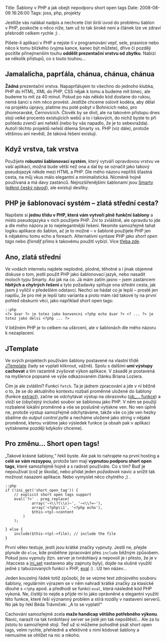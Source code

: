 Title: Šablony v PHP a jak obejít nepodporu short open tags
Date: 2008-08-09 16:26:00
Tags: joss, php, projekty

Jestliže vás nalákal nadpis a nechcete číst širší úvod do problému šablon v PHP, poskočte o něco níže, tam už to tak široké není a článek lze ve zdraví přebrodit celkem rychle ;) .

Píšete-li aplikaci v PHP a nejste-li v programování vepř, sele, prasnice nebo něco k tomu blízkého (vyjma kance, kanec být můžete), dříve či později pocítíte přinejmenším touhu **oddělit prezentační vrstvu od zbytku**. Nabízí se několik přístupů, co s touto touhou…

## Jamalalicha, paprťála, chánua, chánua, chánua

**Žádná** prezentační vrstva. Napaprťálujem to všechno do jednoho klubka, PHP do HTML, XML do PHP, CSS nějak k tomu a budeme mít binec, ale budeme to mít za 40 minut. Pokud po nás někdo kód dostane do rukou, nemá šanci s ním něco provést. Jestliže chceme oslovit kodéra, aby dělal na projektu úpravy, platíme mu poté pobyt v Bohnicích nebo, pro jihomoravské, Černovicích. Člověk by se divil, ale na takovém přístupu dnes stojí velké procento existujících webů a to i takových, do nichž byste to při pohledu zvenčí ani neřekli (nebo by vás napadlo, že je to sebevražda). Autoři těchto projektů neřeší dilema Smarty vs. PHP (viz dále), protože většinou ani nevědí, že taková řešení existují.

## Když vrstva, tak vrstva

Použijete **robustní šablonovací systém**, který vytváří opravdovou vrstvu ve vaší aplikaci, možná bude větší než ona a dal by se označit jako takový pseudojazyk někde mezi HTML a PHP. Dle mého názoru nepříliš šťastná cesta, na můj vkus málo elegantní a minimalistická. Nicméně hojně používaná a má davy zastánců. Nejrozšířenějšími šablonami jsou [Smarty](http://www.smarty.net/) ([pěkný český návod](http://smarty.ronnieweb.net/)), ale existují desítky.

## PHP je šablonovací systém – zlatá střední cesta?

Napíšete si **jednu třídu v PHP, která vám vytvoří plně funkční šablony** a místo pseudojazyka v nich použijete PHP. Zní to zvláštně, ale opravdu to jde a dle mého názoru je to nejelegantnější řešení. Nesmíte samozřejmě tahat logiku aplikace do šablon, ač je to možné – v šabloně použijete PHP jen k nějakému tomu echo a foreach. Alternativní syntaxe PHP jako *short open tags* nebo *if/endif* přímo k takovému použití vybízí. Více [třeba zde](http://massassi.com/php/articles/template_engines/).

## Ano, zlatá střední

Ve vodách internetu najdete neplodné, plodné, těhotné a i jinak objemné diskuse o tom, jestli použít PHP jako šablonovací jazyk, nebo nasadit moloch typu Smarty. Asi jak na co. Já mám zatím jasno – jsem zastáncem **hbitých a chytrých řešení** a tyto požadavky splňuje ona střední cesta, jak jsem ji vylíčil v předešlém odstavci. Nechci se hádat co je lepší – prostě jen napíšu, že pro mě je lepší tato varianta a proto mám rád takové ty na první pohled obskurní věci, jako například short open tags:

    ::php
    <?= $var ?> je totez jako konvencni <?php echo $var ?> <? ... ?> je totez jako delsi <?php ... ?>

V běžném PHP je to celkem na uškrcení, ale v šablonách dle mého názoru k nezaplacení.

## JTemplate

Ve svých projektech používám šablony postavené na vlastní třídě [JTemplate](http://code.google.com/p/joss-cms/source/browse/trunk/class/JTemplate.php) (tady se vyplatí kliknout, vážně). Spolu s dalšími **umí výstupy cachovat** a tím razantně zvyšovat výkon aplikace. V zásadě je postavená na myšlence popsané ve výše odkazovaném článku Briana Loziera.

Čím je ale zvláštní? Funkcí `fetch`. Ta je jádrem zpracování a jde v ní běžně o to, že se do aktuálního kontextu rozbalí proměnné uložené do šablony (funkce [extract](http://cz.php.net/manual/en/function.extract.php)), začne se odchytávat výstup na obrazovku ([ob\_… funkce](http://cz.php.net/manual/en/ref.outcontrol.php)) a vloží se (obyčejný include) soubor se šablonou jako PHP. V něm se použijí rozbalené lokální proměnné a vše se poslušně vytiskne ven. No ven úplně ne, protože výstup samozřejmě odchytáváme, takže vše co jde ven hezky sbalíme do *output control pytle* a necháme uložené jako string v nějaké proměnné, kterou vrátíme jako výsledek funkce (a obsah pak v aplikaci vytiskneme později kdykoliv chceme).

## Pro změnu… Short open tags!

„Takové krásné šablony,“ řekli byste. Ale pak to nahrajete na první hosting a **celé se vám rozsypou**, protože tam mají **vypnutou podporu short open tags**, které samozřejmě hojně a s radostí používáte. Co s tím? Buď je nepoužívat (což je škoda), nebo přidat jeden *požadavek* navíc a snížit tak možnost nasazení aplikace. Nebo vymyslet něco chytrého ;) .

    ::php
    if (!ini_get('short_open_tag')) {
        // explicit short open tags support
        eval('?>' . preg_replace(
                array('~<\\?(\\s)~', '~<\\?=~'),
                array('<?php\\1', '<?php echo'),
                $this->tpl->content
            )
        );

    } else {
        include($this->tpl->file); // include the file
    }

První větev testuje, jestli jsou krátké značky vypnuty. Jestli ne, přejde plynule do `else`, kde proběhne zpracování přes `include` běžným způsobem. Pokud jsou vypnuty (tzn. server je tvrdohlavý a nepovolí je i přesto, že je v .htaccess a [ini\_set](http://cz.php.net/manual/en/function.ini-set.php) nastaveno aby zapnuty byly), dojde na slušné využití jedné z tabuizovaných funkcí v PHP, [eval](http://cz2.php.net/manual/en/function.eval.php) :) . Už ten název…

Jeden kouzelný řádek totiž způsobí, že se vezme text zdrojového souboru šablony, regulárním výrazem se v něm nahradí krátké značky za klasické dlouhé s `<?php` apod. a předhodí se funkci `eval`, která následně kód PHP vykoná. Ne, čistěji to nejde a přijde mi to jako oprávněné a elegantní využití této funkce, které řeší významný problém a stírá rozdíly v nastavení serverů. No jak by řekl Béda Trávníček: „A to se vyplatí!“

Cachování samozřejmě zcela **maže handicap většího potřebného výkonu**. Navíc, narazit na tak tvrdohlavý server se jistě jen tak nepoštěstí… Ale za tu jistotu to samozřejmě stojí. Teď už si můžeme pohodlně psát short open tags, velmi rychle, přehledně a efektivně s nimi kódovat šablony a nemusíme se ohlížet na nic a nikoho.